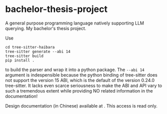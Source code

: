 # bachelor-thesis-project
A general purpose programming language natively supporting LLM querying. My bachelor's thesis project.

Use

```
cd tree-sitter-haibara
tree-sitter generate --abi 14
tree-sitter build
pip install .
```

to build the parser and wrap it into a python package. The `--abi 14` argument is indespensible because the python binding of tree-sitter does not support the version 15 ABI, which is the default of the version 0.24.0 tree-sitter. It lacks even scarce seriousness to make the ABI and API vary to such a tremendous extent while providing NO related information in the documentation!

Design documentation (in Chinese) available at [](https://www.overleaf.com/read/jffbrzmkmdyh#b4e837). This access is read only.
